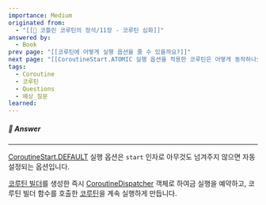 ```yaml
---
importance: Medium
originated from:
  - "[[📘 코틀린 코루틴의 정석/11장 - 코루틴 심화]]"
answered by:
  - Book
prev page: "[[코루틴에 어떻게 실행 옵션을 줄 수 있을까요?]]"
next page: "[[CoroutineStart.ATOMIC 실행 옵션을 적용한 코루틴은 어떻게 동작하나요?]]"
tags:
  - Coroutine
  - 코루틴
  - Questions
  - 예상_질문
learned:
---
```

##### 💬 Answer
---
[CoroutineStart.DEFAULT](CoroutineStart.DEFAULT.md) 실행 옵션은 `start` 인자로 아무것도 넘겨주지 않으면 자동 설정되는 옵션입니다.

[코루틴 빌더](코루틴%20빌더.md)를 생성한 즉시 [CoroutineDispatcher](CoroutineDispatcher.md) 객체로 하여금 실행을 예약하고, 코루틴 빌더 함수를 호출한 [코루틴](코루틴.md)을 계속 실행하게 만듭니다.
